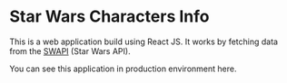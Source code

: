
# Star Wars Characters Info

This is a web application build using React JS. It works by fetching data from the [SWAPI](https://swapi.dev "Star Wars API") (Star Wars API).

You can see this application in production environment here.